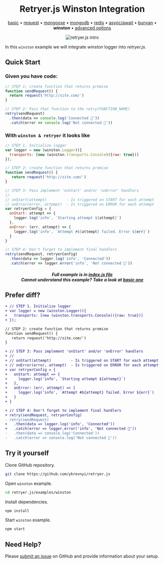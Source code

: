 
<h1 align="center">Retryer.js Winston Integration</h1>

<p align="center">
  <a href="https://github.com/ykrevnyi/retryer.js/tree/master/examples/basic/">basic</a> &bull;
  <a href="https://github.com/ykrevnyi/retryer.js/tree/master/examples/request/">request</a> &bull;
  <a href="https://github.com/ykrevnyi/retryer.js/tree/master/examples/mongoose/">mongoose</a> &bull;
  <a href="https://github.com/ykrevnyi/retryer.js/tree/master/examples/mongodb/">mongodb</a> &bull;
  <a href="https://github.com/ykrevnyi/retryer.js/tree/master/examples/redis/">redis</a> &bull;
  <a href="https://github.com/ykrevnyi/retryer.js/tree/master/examples/async-await/">async/await</a> &bull;
  <a href="https://github.com/ykrevnyi/retryer.js/tree/master/examples/bunyan/">bunyan</a> &bull;
  <b>winston</b> &bull;
  <a href="https://github.com/ykrevnyi/retryer.js/tree/master/examples/advanced-options/">advanced options</a>
</p>

<p align="center">
  <img src="https://github.com/ykrevnyi/retryer.js/tree/master/docs/assets/retryer-v1.5.1.gif" alt="retryer.js intro"/>
</p>

In this `winston` example we will integrate *winston* logger into *retryer.js*.

## Quick Start

### Given you have code:

```javascript
// STEP 1: create function that returns promise
function sendRequest() {
  return request('http://site.com/')
}

// STEP 2: Pass that function to the retry(FUNCTION_NAME)
retry(sendRequest)
  .then(data => console.log('Connected 🎉'))
  .catch(error => console.log('Not connected 🤷‍'))
```

### With `winston & retryer` it looks like
```javascript
// STEP 1. Initialize logger
var logger = new (winston.Logger)({
  transports: [new (winston.transports.Console)({raw: true})]
});

// STEP 2: create function that returns promise
function sendRequest() {
   return request('http://site.com/')
}

// STEP 3: Pass implement 'onStart' and/or 'onError' handlers
// 
// onStart(attempt)         - Is triggered on START for each attempt
// onError(error, attempt)  - Is triggered on ERROR for each attempt
var retryerConfig = {
  onStart: attempt => {
    logger.log('info', `Starting attempt ${attempt}`)
  },
  onError: (err, attempt) => {
    logger.log('info', `Attempt #${attempt} failed. Error ${err}`)
  }
}

// STEP 4: Don't forget to implement final handlers
retry(sendRequest, retryerConfig)
  .then(data => logger.log('info', 'Connected'))
  .catch(error => logger.error('info', 'Not connected 🤷‍'))

```
<h5 align="center">Full example is in <a href="https://github.com/ykrevnyi/retryer.js/tree/master/examples/winston/index.js">index.js file</a><br>Cannot understand this example? Take a look at <a href="https://github.com/ykrevnyi/retryer.js/tree/master/examples/basic/index.js">basic one</a></h5>

## Prefer diff?
```diff
+ // STEP 1. Initialize logger
+ var logger = new (winston.Logger)({
+   transports: [new (winston.transports.Console)({raw: true})]
+ });

// STEP 2: create function that returns promise
function sendRequest() {
   return request('http://site.com/')
}

+ // STEP 3: Pass implement 'onStart' and/or 'onError' handlers
+ // 
+ // onStart(attempt)         - Is triggered on START for each attempt
+ // onError(error, attempt)  - Is triggered on ERROR for each attempt
+ var retryerConfig = {
+   onStart: attempt => {
+     logger.log('info', `Starting attempt ${attempt}`)
+   },
+   onError: (err, attempt) => {
+     logger.log('info', `Attempt #${attempt} failed. Error ${err}`)
+   }
+ }

+ // STEP 4: Don't forget to implement final handlers
+ retry(sendRequest, retryerConfig)
- retry(sendRequest)
+   .then(data => logger.log('info', 'Connected'))
+   .catch(error => logger.error('info', 'Not connected 🤷‍'))
-   .then(data => console.log('Connected'))
-   .catch(error => console.log('Not connected 🤷‍'))
```

## Try it yourself
Clone GitHub repository.
```bash
git clone https://github.com/ykrevnyi/retryer.js
```

Open `winston` example.
```bash
cd retryer.js/examples/winston
```

Install dependencies.
```bash
npm install
```

Start `winston` example.
```bash
npm start
```

## Need Help?
Please [submit an issue](https://github.com/ykrevnyi/retryer.js/issues) on GitHub and provide information about your setup.
